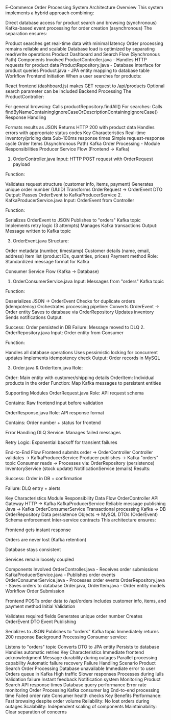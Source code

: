 E-Commerce Order Processing System
Architecture Overview
This system implements a hybrid approach combining:

Direct database access for product search and browsing (synchronous)
Kafka-based event processing for order creation (asynchronous)
The separation ensures:

Product searches get real-time data with minimal latency
Order processing remains reliable and scalable
Database load is optimized by separating read/write operations
Product Dashboard and Search Flow (Synchronous Path)
Components Involved
ProductController.java - Handles HTTP requests for product data
ProductRepository.java - Database interface for product queries
Product.java - JPA entity mapping to database table
Workflow
Frontend Initiation
When a user searches for products:

React frontend (dashboard.js) makes GET request to /api/products
Optional search parameter can be included
Backend Processing
The ProductController:

For general browsing: Calls productRepository.findAll()
For searches: Calls findByNameContainingIgnoreCaseOrDescriptionContainingIgnoreCase()
Response Handling

Formats results as JSON
Returns HTTP 200 with product data
Handles errors with appropriate status codes
Key Characteristics
Real-time inventory/pricing data
Sub-100ms response times
Simple request-response cycle
Order Items (Asynchronous Path)
Kafka Order Processing - Module Responsibilities
Producer Service Flow (Frontend → Kafka)
1. OrderController.java
Input: HTTP POST request with OrderRequest payload

Function:

Validates request structure (customer info, items, payment)
Generates unique order number (UUID)
Transforms OrderRequest → OrderEvent DTO Output: Passes OrderEvent to KafkaProducerService
2. KafkaProducerService.java
Input: OrderEvent from Controller

Function:

Serializes OrderEvent to JSON
Publishes to "orders" Kafka topic
Implements retry logic (3 attempts)
Manages Kafka transactions
Output: Message written to Kafka topic

3. OrderEvent.java
Structure:

Order metadata (number, timestamp)
Customer details (name, email, address)
Item list (product IDs, quantities, prices)
Payment method
Role: Standardized message format for Kafka

Consumer Service Flow (Kafka → Database)
1. OrderConsumerService.java
Input: Messages from "orders" Kafka topic

Function:

Deserializes JSON → OrderEvent
Checks for duplicate orders (idempotency)
Orchestrates processing pipeline:
Converts OrderEvent → Order entity
Saves to database via OrderRepository
Updates inventory
Sends notifications
Output:

Success: Order persisted in DB
Failure: Message moved to DLQ
2. OrderRepository.java
Input: Order entity from Consumer

Function:

Handles all database operations
Uses pessimistic locking for concurrent updates
Implements idempotency check
Output: Order records in MySQL

3. Order.java & OrderItem.java
Role:

Order: Main entity with customer/shipping details
OrderItem: Individual products in the order
Function: Map Kafka messages to persistent entities

Supporting Modules
OrderRequest.java
Role: API request schema

Contains: Raw frontend input before validation

OrderResponse.java
Role: API response format

Contains: Order number + status for frontend

Error Handling
DLQ Service: Manages failed messages

Retry Logic: Exponential backoff for transient failures

End-to-End Flow
Frontend submits order → OrderController
Controller validates → KafkaProducerService
Producer publishes → Kafka "orders" topic
Consumer reads → Processes via:
OrderRepository (persistence)
InventoryService (stock update)
NotificationService (emails)
Results:

Success: Order in DB + confirmation

Failure: DLQ entry + alerts

Key Characteristics
Module	Responsibility	Data Flow
OrderController	API Gateway	HTTP → Kafka
KafkaProducerService	Reliable message publishing	Java → Kafka
OrderConsumerService	Transactional processing	Kafka → DB
OrderRepository	Data persistence	Objects → MySQL
DTOs (OrderEvent)	Schema enforcement	Inter-service contracts
This architecture ensures:

Frontend gets instant response

Orders are never lost (Kafka retention)

Database stays consistent

Services remain loosely coupled

Components Involved
OrderController.java - Receives order submissions
KafkaProducerService.java - Publishes order events
OrderConsumerService.java - Processes order events
OrderRepository.java - Saves orders to database
Order.java, OrderItem.java - Order entity models
Workflow
Order Submission

Frontend POSTs order data to /api/orders
Includes customer info, items, and payment method
Initial Validation

Validates required fields
Generates unique order number
Creates OrderEvent DTO
Event Publishing

Serializes to JSON
Publishes to "orders" Kafka topic
Immediately returns 200 response
Background Processing
Consumer service:

Listens to "orders" topic
Converts DTO to JPA entity
Persists to database
Handles automatic retries
Key Characteristics
Immediate frontend acknowledgment
Message durability during outages
Parallel processing capability
Automatic failure recovery
Failure Handling
Scenario	Product Search	Order Processing
Database unavailable	Immediate error to user	Orders queue in Kafka
High traffic	Slower responses	Processes during lulls
Validation failure	Instant feedback	Notification system
Monitoring
Product Search
API response times
Database query performance
Error rate monitoring
Order Processing
Kafka consumer lag
End-to-end processing time
Failed order rate
Consumer health checks
Key Benefits
Performance: Fast browsing despite order volume
Reliability: No lost orders during outages
Scalability: Independent scaling of components
Maintainability: Clear separation of concerns
